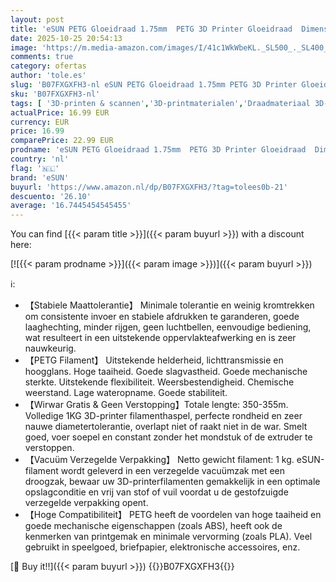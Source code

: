 ```yaml
---
layout: post
title: 'eSUN PETG Gloeidraad 1.75mm  PETG 3D Printer Gloeidraad  Dimensionale Nauwkeurigheid +/- 0.05mm  1KG  2.2 LBS  Spoel 3D Printen Materiaal voor 3D Printer  Effen Wit'
date: 2025-10-25 20:54:13
image: 'https://m.media-amazon.com/images/I/41c1WkWbeKL._SL500_._SL400_.jpg'
comments: true
category: ofertas
author: 'tole.es'
slug: 'B07FXGXFH3-nl eSUN PETG Gloeidraad 1.75mm PETG 3D Printer Gloeidraad...'
sku: 'B07FXGXFH3-nl'
tags: [ '3D-printen & scannen','3D-printmaterialen','Draadmateriaal 3D-printers','Zakelijk, industrie & wetenschap','esun','🇳🇱', ]
actualPrice: 16.99 EUR
currency: EUR
price: 16.99
comparePrice: 22.99 EUR
prodname: 'eSUN PETG Gloeidraad 1.75mm  PETG 3D Printer Gloeidraad  Dimensionale Nauwkeurigheid +/- 0.05mm  1KG  2.2 LBS  Spoel 3D Printen Materiaal voor 3D Printer  Effen Wit'
country: 'nl'
flag: '🇳🇱'
brand: 'eSUN'
buyurl: 'https://www.amazon.nl/dp/B07FXGXFH3/?tag=tolees0b-21'
descuento: '26.10'
average: '16.7445454545455'
---
```


You can find [{{< param title >}}]({{< param buyurl >}}) with a discount here:

[![{{< param prodname >}}]({{< param image >}})]({{< param buyurl >}})

ℹ️:

- 【Stabiele Maattolerantie】 Minimale tolerantie en weinig kromtrekken om consistente invoer en stabiele afdrukken te garanderen, goede laaghechting, minder rijgen, geen luchtbellen, eenvoudige bediening, wat resulteert in een uitstekende oppervlakteafwerking en is zeer nauwkeurig.
- 【PETG Filament】 Uitstekende helderheid, lichttransmissie en hoogglans. Hoge taaiheid. Goede slagvastheid. Goede mechanische sterkte. Uitstekende flexibiliteit. Weersbestendigheid. Chemische weerstand. Lage wateropname. Goede stabiliteit.
- 【Wirwar Gratis & Geen Verstopping】Totale lengte: 350-355m. Volledige 1KG 3D-printer filamenthaspel, perfecte rondheid en zeer nauwe diametertolerantie, overlapt niet of raakt niet in de war. Smelt goed, voer soepel en constant zonder het mondstuk of de extruder te verstoppen.
- 【Vacuüm Verzegelde Verpakking】 Netto gewicht filament: 1 kg. eSUN-filament wordt geleverd in een verzegelde vacuümzak met een droogzak, bewaar uw 3D-printerfilamenten gemakkelijk in een optimale opslagconditie en vrij van stof of vuil voordat u de gestofzuigde verzegelde verpakking opent.
- 【Hoge Compatibiliteit】 PETG heeft de voordelen van hoge taaiheid en goede mechanische eigenschappen (zoals ABS), heeft ook de kenmerken van printgemak en minimale vervorming (zoals PLA). Veel gebruikt in speelgoed, briefpapier, elektronische accessoires, enz.

[🛒 Buy it!!]({{< param buyurl >}})
{{<world>}}B07FXGXFH3{{</world>}}
